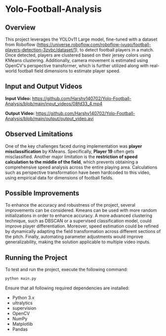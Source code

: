 # Yolo-Football-Analysis

## Overview
This project leverages the YOLOv11 Large model, fine-tuned with a dataset from Roboflow (https://universe.roboflow.com/roboflow-jvuqo/football-players-detection-3zvbc/dataset/1), to detect football players in a match. Once detected, players are clustered based on their jersey colors using KMeans clustering. Additionally, camera movement is estimated using OpenCV's perspective transformer, which is further utilized along with real-world football field dimensions to estimate player speed.

## Input and Output Videos
**Input Video:** https://github.com/Harshv140702/Yolo-Football-Analysis/blob/main/input_videos/08fd33_4.mp4

**Output Video:** https://github.com/Harshv140702/Yolo-Football-Analysis/blob/main/output/output_video.avi

## Observed Limitations
One of the key challenges faced during implementation was **player misclassification** by KMeans. Specifically, **Player 19** often gets misclassified. Another major limitation is the **restriction of speed calculation to the middle of the field**, which prevents obtaining a comprehensive speed analysis across the entire playing area. Calculations such as perspective transformation have been hardcoded to this video, using empirical data for dimensions of football fields.

## Possible Improvements
To enhance the accuracy and robustness of the project, several improvements can be considered. Kmeans can be used with more random initializations in order to enhance accuracy. A more advanced clustering technique, such as DBSCAN or a supervised classification model, could improve player differentiation. Moreover, speed estimation could be refined by dynamically adapting the field transformation across different sections of the pitch. Finally, automating parameter adjustments would improve generalizability, making the solution applicable to multiple video inputs.

## Running the Project
To test and run the project, execute the following command:
```bash
python main.py
```
Ensure that all following required dependencies are installed:
- Python 3.x
- ultralytics
- supervision
- OpenCV
- NumPy
- Matplotlib
- Pandas
